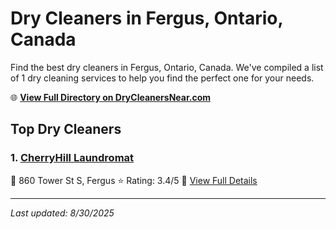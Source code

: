# Dry Cleaners in Fergus, Ontario, Canada

Find the best dry cleaners in Fergus, Ontario, Canada. We've compiled a list of 1 dry cleaning services to help you find the perfect one for your needs.

🌐 **[View Full Directory on DryCleanersNear.com](https://drycleanersnear.com/city/Canada/Ontario/Fergus)**

## Top Dry Cleaners

### 1. [CherryHill Laundromat](https://drycleanersnear.com/dryCleaner/68901436913e4c7c8f7e96c8/cherryhill-laundromat)
📍 860 Tower St S, Fergus
⭐ Rating: 3.4/5
🔗 [View Full Details](https://drycleanersnear.com/dryCleaner/68901436913e4c7c8f7e96c8/cherryhill-laundromat)


---

*Last updated: 8/30/2025*
